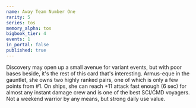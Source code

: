 ```yaml
---
name: Away Team Number One
rarity: 5
series: tos
memory_alpha: tos
bigbook_tier: 4
events: 1
in_portal: false
published: true
---
```


Discovery may open up a small avenue for variant events, but with poor bases beside, it's the rest of this card that's interesting. Armus-eque in the gauntlet, she owns two highly ranked pairs, one of which is only a few points from #1. On ships, she can reach +11 attack fast enough (6 sec) for almost any instant damage crew and is one of the best SCI/CMD voyagers. Not a weekend warrior by any means, but strong daily use value.
